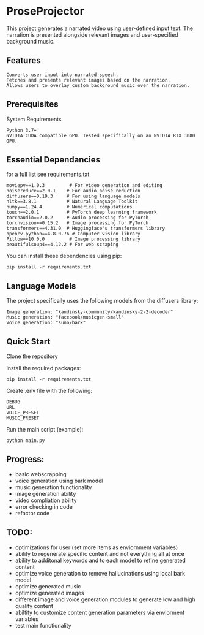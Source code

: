# ProseProjector

This project generates a narrated video using user-defined input text. The narration is presented alongside relevant images and user-specified background music.

## Features

    Converts user input into narrated speech.
    Fetches and presents relevant images based on the narration.
    Allows users to overlay custom background music over the narration.

## Prerequisites
System Requirements

    Python 3.7+
    NVIDIA CUDA compatible GPU. Tested specifically on an NVIDIA RTX 3080 GPU.

## Essential Dependancies 
for a full list see requirements.txt


    moviepy==1.0.3         # For video generation and editing
    noisereduce==2.0.1    # For audio noise reduction
    diffusers==0.19.3     # For using language models
    nltk==3.8.1           # Natural Language Toolkit
    numpy==1.24.4         # Numerical computations
    touch==2.0.1          # PyTorch deep learning framework
    torchaudio==2.0.2     # Audio processing for PyTorch
    torchvision==0.15.2   # Image processing for PyTorch
    transformers==4.31.0  # Huggingface's transformers library
    opencv-python==4.8.0.76 # Computer vision library
    Pillow==10.0.0         # Image processing library
    beautifulsoup4==4.12.2 # For web scraping 


You can install these dependencies using pip:


    pip install -r requirements.txt

## Language Models

The project specifically uses the following models from the diffusers library:

    Image generation: "kandinsky-community/kandinsky-2-2-decoder"
    Music generation: "facebook/musicgen-small"
    Voice generation: "suno/bark"

## Quick Start

Clone the repository

Install the required packages:


    pip install -r requirements.txt

Create .env file with the following:

    DEBUG
    URL
    VOICE_PRESET
    MUSIC_PRESET

Run the main script (example):

    python main.py 

## Progress:
- basic webscrapping 
- voice generation using bark model 
- music generation functionality 
- image generation ability
- video compliation ability
- error checking in code
- refactor code


## TODO:
- optimizations for user (set more items as enviornment variables)
- ability to regenerate specific content and not everything all at once
- ability to additonal keywords and to each model to refine generated content 
- optimize voice generation to remove hallucinations using local bark model
- optimize generated music
- optimize generated images
- different image and voice generation modules to generate low and high quality content
- abiltity to customize content generation parameters via enviorment variables
- test main functionality